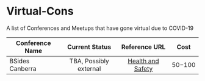 # Virtual-Cons
A list of Conferences and Meetups that have gone virtual due to COVID-19


| Conference Name  | Current Status         | Reference URL| Cost |
| -----------------|:----------------------:|:------------:|:----:|
| BSides Canberra  | TBA, Possibly external | [Health and Safety](https://www.bsidesau.com.au/health.html) | $50-$100 |
